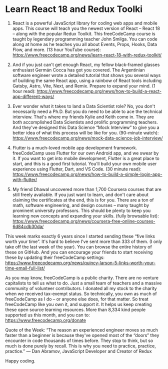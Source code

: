 #  Learn React 18 and Redux Toolki

1. React is a powerful JavaScript library for coding web apps and mobile apps. This course will teach you the newest version of React – React 18 – along with the popular Redux Toolkit. This freeCodeCamp course is taught by legendary programming teacher John Smilga. You can code along at home as he teaches you all about Events, Props, Hooks, Data Flow, and more. (13 hour YouTube course): https://www.freecodecamp.org/news/learn-react-18-with-redux-toolkit/

2. And if you just can't get enough React, my fellow black-framed glasses enthusiast Germán Cocca has got you covered. The Argentinian software engineer wrote a detailed tutorial that shows you several ways of building the same React app, using a rainbow of React tools including Gatsby, Astro, Vite, Next, and Remix. Prepare to expand your mind. (1 hour read): https://www.freecodecamp.org/news/how-to-build-a-react-app-different-ways/

3. Ever wonder what it takes to land a Data Scientist role? No, you don't necessarily need a Ph.D. But you do need to be able to ace the technical interview. That's where my friends Kylie and Keith come in. They are both accomplished Data Scientists and prolific programming teachers. And they've designed this Data Science “Mock Interview” to give you a better idea of what this process will be like for you. (90-minute watch): https://www.freecodecamp.org/news/mock-data-science-job-interview/

4. Flutter is a much-loved mobile app development framework. freeCodeCamp uses Flutter for our own Android app, and we swear by it. If you want to get into mobile development, Flutter is a great place to start, and this is a good first tutorial. You'll build your own mobile user experience using Flutter, Dart, and VS Code. (30 minute read): https://www.freecodecamp.org/news/how-to-build-a-simple-login-app-with-flutter/

5. My friend Dhawal uncovered more than 1,700 Coursera courses that are still freely available. If you just want to learn, and don't care about claiming the certificates at the end, this is for you. There are a ton of math, software engineering, and design courses – many taught by prominent university professors. This should be plenty to keep you learning new concepts and expanding your skills. (fully browsable list): https://www.freecodecamp.org/news/coursera-free-online-courses-6d84cdb30da/

This week marks exactly 6 years since I started sending these “five links worth your time”. It's hard to believe I've sent more than 333 of them. (I only take off the last week of the year). You can browse the entire history of these on GitHub. And you can encourage your friends to start receiving these by updating their freeCodeCamp settings: https://www.freecodecamp.org/news/quincy-larson-5-links-worth-your-time-email-full-list/

As you may know, freeCodeCamp is a public charity. There are no venture capitalists to tell us what to do. Just a small team of teachers and a massive community of volunteer contributors. I donated all my stock to the charity when we received tax-exempt status. So technically, you own as much of freeCodeCamp as I do – or anyone else does, for that matter. So treat freeCodeCamp like you own it, and support it. It helps us keep creating these open source learning resources. More than 8,334 kind people supported us this month, and you can to: https://www.freecodecamp.org/donate

Quote of the Week: “The reason an experienced engineer moves so much faster than a beginner is because they've opened most of the “doors” they encounter in code thousands of times before. They stop to think, but so much is done purely by recall. This is why you need to practice, practice, practice.” — Dan Abramov, JavaScript Developer and Creator of Redux

Happy coding.
